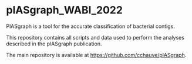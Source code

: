 # plASgraph_WABI_2022

PlASgraph is a tool for the accurate classification of bacterial contigs.

This repository contains all scripts and data used to perform the analyses described in the plASgraph publication.

The main repository is available at <https://github.com/cchauve/plASgraph>.
